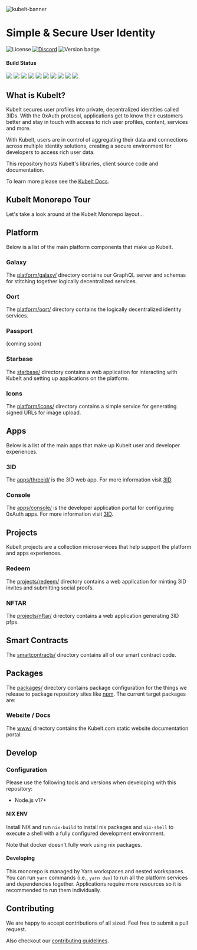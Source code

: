 ![kubelt-banner](https://user-images.githubusercontent.com/695698/198127215-272ee281-6a3c-49f9-8ca1-ebe0b07f249a.gif)

# Simple & Secure ‍User Identity

![License](https://img.shields.io/github/license/kubelt/kubelt)
[![Discord](https://img.shields.io/discord/790660849471062046?label=Discord)](https://discord.gg/UgwAsJf6C5)
![Version badge](https://img.shields.io/badge/Version-pre%20alpha-orange.svg)

#### Build Status

![](https://github.com/kubelt/kubelt/actions/workflows/main-galaxy.yaml/badge.svg)
![](https://github.com/kubelt/kubelt/actions/workflows/main-console.yaml/badge.svg)
![](https://github.com/kubelt/kubelt/actions/workflows/main-passport.yaml/badge.svg)
![](https://github.com/kubelt/kubelt/actions/workflows/main-icons.yaml/badge.svg)
![](https://github.com/kubelt/kubelt/actions/workflows/main-starbase.yaml/badge.svg)
![](https://github.com/kubelt/kubelt/actions/workflows/main-oort.yaml/badge.svg)
![](https://github.com/kubelt/kubelt/actions/workflows/main-threeid.yaml/badge.svg)
![](https://github.com/kubelt/kubelt/actions/workflows/main-redeem.yaml/badge.svg)
![](https://github.com/kubelt/kubelt/actions/workflows/main-nftar.yaml/badge.svg)
![](https://github.com/kubelt/kubelt/actions/workflows/main-smartcontracts.yaml/badge.svg)

## What is Kubelt?

Kubelt secures user profiles into private, decentralized identities called 3IDs. With the 0xAuth protocol, applications get to know their customers better and stay in touch with access to rich user profiles, content, services and more.

With Kubelt, users are in control of aggregating their data and connections across multiple identity solutions, creating a secure environment for developers to access rich user data.

This repository hosts Kubelt's libraries, client source code and documentation.

To learn more please see the [Kubelt Docs](https://developers.kubelt.com).

## Kubelt Monorepo Tour

Let's take a look around at the Kubelt Monorepo layout...

## Platform

Below is a list of the main platform components that make up Kubelt.

### Galaxy

The [platform/galaxy/](platform/galaxy/) directory contains our GraphQL server and schemas for stitching together logically decentralized services.

### Oort

The [platform/oort/](platform/oort/) directory contains the logically decentralized identity services.

### Passport

(coming soon)

### Starbase

The [starbase/](starbase/) directory contains a web application for interacting with Kubelt and setting up applications on the platform.

### Icons

The [platform/icons/](platform/icons/) directory contains a simple service for generating signed URLs for image upload.

## Apps

Below is a list of the main apps that make up Kubelt user and developer experiences.

### 3ID

The [apps/threeid/](apps/threeid/) is the 3ID web app. For more information visit [3ID](https://threeid.xyz).

### Console

The [apps/console/](apps/console/) is the developer application portal for configuring 0xAuth apps. For more information visit [3ID](https://kubelt.com).

## Projects

Kubelt projects are a collection microservices that help support the platform and apps experiences.

### Redeem

The [projects/redeem/](projects/redeem/) directory contains a web application for minting 3ID invites and submitting social proofs.

### NFTAR

The [projects/nftar/](projects/nftar/) directory contains a web application generating 3ID pfps.

## Smart Contracts

The [smartcontracts/](smartcontracts/) directory contains all of our smart contract code.

## Packages

The [packages/](packages/) directory contains package configuration for the things we release to package repository sites like [npm](https://npmjs.com). The current target packages are:

### Website / Docs

The [www/](www/) directory contains the Kubelt.com static website documentation portal.

## Develop

### Configuration

Please use the following tools and versions when developing with this repository:

- Node.js v17+

#### NIX ENV

Install NIX and run `nix-build` to install nix packages and `nix-shell` to execute a shell with a fully configured development environment.

Note that docker doesn't fully work using nix packages.

#### Developing

This monorepo is managed by Yarn workspaces and nested workspaces. You can run `yarn` commands (i.e., `yarn dev`) to run all the platform services and dependencies together. Applications require more resources so it is recommended to run them individually.

## Contributing

We are happy to accept contributions of all sized. Feel free to submit a pull request.

Also checkout our [contributing guidelines](https://kubelt.com/docs).
